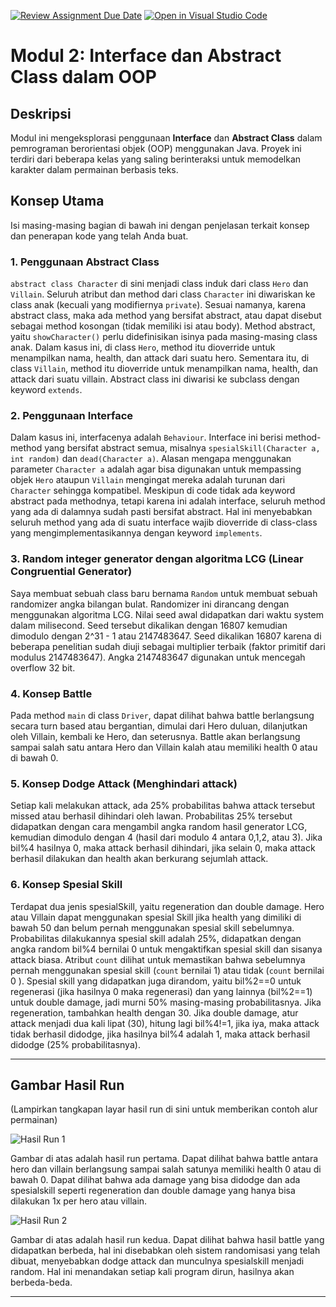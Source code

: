[![Review Assignment Due Date](https://classroom.github.com/assets/deadline-readme-button-22041afd0340ce965d47ae6ef1cefeee28c7c493a6346c4f15d667ab976d596c.svg)](https://classroom.github.com/a/rqxykJZ_)
[![Open in Visual Studio Code](https://classroom.github.com/assets/open-in-vscode-2e0aaae1b6195c2367325f4f02e2d04e9abb55f0b24a779b69b11b9e10269abc.svg)](https://classroom.github.com/online_ide?assignment_repo_id=16825626&assignment_repo_type=AssignmentRepo)
# Modul 2: Interface dan Abstract Class dalam OOP

## Deskripsi

Modul ini mengeksplorasi penggunaan **Interface** dan **Abstract Class** dalam pemrograman berorientasi objek (OOP) menggunakan Java. Proyek ini terdiri dari beberapa kelas yang saling berinteraksi untuk memodelkan karakter dalam permainan berbasis teks.

## Konsep Utama

Isi masing-masing bagian di bawah ini dengan penjelasan terkait konsep dan penerapan kode yang telah Anda buat.

### 1. Penggunaan Abstract Class

`abstract class Character` di sini menjadi class induk dari class `Hero` dan `Villain`. Seluruh atribut dan method dari class `Character` ini diwariskan ke class anak (kecuali yang modifiernya `private`). Sesuai namanya, karena abstract class, maka ada method yang bersifat abstract, atau dapat disebut sebagai method kosongan (tidak memiliki isi atau body). Method abstract, yaitu `showCharacter()` perlu didefinisikan isinya pada masing-masing class anak. Dalam kasus ini, di class `Hero`, method itu dioverride untuk menampilkan nama, health, dan attack dari suatu hero. Sementara itu, di class `Villain`, method itu dioverride untuk menampilkan nama, health, dan attack dari suatu villain. Abstract class ini diwarisi ke subclass dengan keyword `extends`.

### 2. Penggunaan Interface

Dalam kasus ini, interfacenya adalah `Behaviour`. Interface ini berisi method-method yang bersifat abstract semua, misalnya `spesialSkill(Character a, int random)` dan `dead(Character a)`. Alasan mengapa menggunakan parameter `Character a` adalah agar bisa digunakan untuk mempassing objek `Hero` ataupun `Villain` mengingat mereka adalah turunan dari `Character` sehingga kompatibel. Meskipun di code tidak ada keyword abstract pada methodnya, tetapi karena ini adalah interface, seluruh method yang ada di dalamnya sudah pasti bersifat abstract. Hal ini menyebabkan seluruh method yang ada di suatu interface wajib dioverride di class-class yang mengimplementasikannya dengan keyword `implements`.

### 3. Random integer generator dengan algoritma LCG (Linear Congruential Generator)

Saya membuat sebuah class baru bernama `Random` untuk membuat sebuah randomizer angka bilangan bulat. Randomizer ini dirancang dengan menggunakan algoritma LCG. Nilai seed awal didapatkan dari waktu system dalam milisecond. Seed tersebut dikalikan dengan 16807 kemudian dimodulo dengan 2^31 - 1 atau 2147483647. Seed dikalikan 16807 karena di beberapa penelitian sudah diuji sebagai multiplier terbaik (faktor primitif dari modulus 2147483647). Angka 2147483647 digunakan untuk mencegah overflow 32 bit.

### 4. Konsep Battle

Pada method `main` di class `Driver`, dapat dilihat bahwa battle berlangsung secara turn based atau bergantian, dimulai dari Hero duluan, dilanjutkan oleh Villain, kembali ke Hero, dan seterusnya. Battle akan berlangsung sampai salah satu antara Hero dan Villain kalah atau memiliki health 0 atau di bawah 0. 

### 5. Konsep Dodge Attack (Menghindari attack)

Setiap kali melakukan attack, ada 25% probabilitas bahwa attack tersebut missed atau berhasil dihindari oleh lawan. Probabilitas 25% tersebut didapatkan dengan cara mengambil angka random hasil generator LCG, kemudian dimodulo dengan 4 (hasil dari modulo 4 antara 0,1,2, atau 3). Jika bil%4 hasilnya 0, maka attack berhasil dihindari, jika selain 0, maka attack berhasil dilakukan dan health akan berkurang sejumlah attack.

### 6. Konsep Spesial Skill

Terdapat dua jenis spesialSkill, yaitu regeneration dan double damage. Hero atau Villain dapat menggunakan spesial Skill jika health yang dimiliki di bawah 50 dan belum pernah menggunakan spesial skill sebelumnya. Probabilitas dilakukannya spesial skill adalah 25%, didapatkan dengan angka random bil%4 bernilai 0 untuk mengaktifkan spesial skill dan sisanya attack biasa. Atribut `count` dilihat untuk memastikan bahwa sebelumnya pernah menggunakan spesial skill (`count` bernilai 1) atau tidak (`count` bernilai 0 ). Spesial skill yang didapatkan juga dirandom, yaitu bil%2==0 untuk regenerasi (jika hasilnya 0 maka regenerasi) dan yang lainnya (bil%2==1) untuk double damage, jadi murni 50% masing-masing probabilitasnya. Jika regeneration, tambahkan health dengan 30. Jika double damage, atur attack menjadi dua kali lipat (30), hitung lagi bil%4!=1, jika iya, maka attack tidak berhasil didodge, jika hasilnya bil%4 adalah 1, maka attack berhasil didodge (25% probabilitasnya).

---

## Gambar Hasil Run

(Lampirkan tangkapan layar hasil run di sini untuk memberikan contoh alur permainan)

![Hasil Run 1](image.png)

Gambar di atas adalah hasil run pertama. Dapat dilihat bahwa battle antara hero dan villain berlangsung sampai salah satunya memiliki health 0 atau di bawah 0. Dapat dilihat bahwa ada damage yang bisa didodge dan ada spesialskill seperti regeneration dan double damage yang hanya bisa dilakukan 1x per hero atau villain.

![Hasil Run 2](image-1.png)

Gambar di atas adalah hasil run kedua. Dapat dilihat bahwa hasil battle yang didapatkan berbeda, hal ini disebabkan oleh sistem randomisasi yang telah dibuat, menyebabkan dodge attack dan munculnya spesialskill menjadi random. Hal ini menandakan setiap kali program dirun, hasilnya akan berbeda-beda.

---
